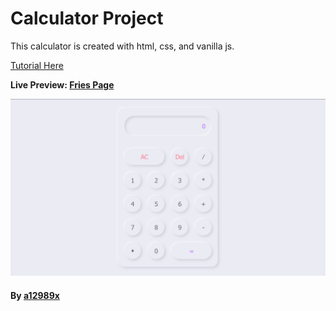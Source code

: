 # Calculator Project

This calculator is created with html, css, and vanilla js.

[Tutorial Here](https://www.youtube.com/watch?v=AKU27V5FSF8 "Neumorphism Calculator Code ")

**Live Preview: [Fries Page](https://a12989x.github.io/neumorphism-calculator/)**

![calculator](img/thumb.png)

#### By **[a12989x](https://github.com/a12989x, 'Alexis Guzman')**
